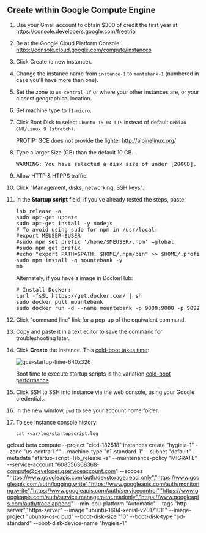 ## Create within Google Compute Engine

1. Use your Gmail account to obtain $300 of credit the first year at https://console.developers.google.com/freetrial
0. Be at the Google Cloud Platform Console: https://console.cloud.google.com/compute/instances
0. Click Create (a new instance).
0. Change the instance name from `instance-1` to `montebank-1` (numbered in case you'll have more than one).
0. Set the zone to `us-central-1f` or where your other instances are, or your closest geographical location.
0. Set machine type to `f1-micro`.
0. Click Boot Disk to select `Ubuntu 16.04 LTS` instead of default `Debian GNU/Linux 9 (stretch)`.

   PROTIP: GCE does not provide the lighter  http://alpinelinux.org/

0. Type a larger Size (GB) than the default 10 GB.

   <pre>
   WARNING: You have selected a disk size of under [200GB]. This may result in poor I/O performance. For more information, see: https://developers.google.com/compute/docs/disks#performance.
   </pre>
   
0. Allow HTTP & HTPPS traffic.
0. Click "Management, disks, networking, SSH keys".
0. In the <strong>Startup script</strong> field, if you've already tested the steps, paste:

   <pre>
   lsb_release -a
   sudo apt-get update
   sudo apt-get install -y nodejs
   # To avoid using sudo for npm in /usr/local:
   #export MEUSER=$USER
   #sudo npm set prefix '/home/$MEUSER/.npm' –global
   #sudo npm get prefix
   #echo "export PATH=$PATH: $HOME/.npm/bin" >> $HOME/.profile
   sudo npm install -g mountebank -y
   mb
   </pre>

   Alternately, if you have a image in DockerHub:
   
   <pre>
   # Install Docker: 
   curl -fsSL https://get.docker.com/ | sh
   sudo docker pull mountebank
   sudo docker run -d --name mountebank -p 9000:9000 -p 9092:9092 mountebank
   </pre>

0. Click "command line" link for a pop-up of the equivalent command.
0. Copy and paste it in a text editor to save the command for troubleshooting later.

0. Click <strong>Create</strong> the instance. This <a target="_blank" href=
"https://cloudplatform.googleblog.com/2017/07/three-steps-to-Compute-Engine-startup-time-bliss-Google-Cloud-Performance-Atlas.html">cold-boot takes time</a>:

   ![gce-startup-time-640x326](https://user-images.githubusercontent.com/300046/31769426-262e939a-b499-11e7-8c7d-7e4bf0057107.png)

   Boot time to execute startup scripts is the variation <a target="_blank" href="https://goo.gl/S0AS51">cold-boot performance</a>.

0. Click SSH to SSH into instance via the web console, using your Google credentials.
0. In the new window, `pwd` to see your account home folder.

0. To see instance console history:

   `cat /var/log/startupscript.log`


gcloud beta compute --project "cicd-182518" instances create "hygieia-1" --zone "us-central1-f" --machine-type "n1-standard-1" --subnet "default" --metadata "startup-script=lsb_release -a" --maintenance-policy "MIGRATE" --service-account "608556368368-compute@developer.gserviceaccount.com" --scopes "https://www.googleapis.com/auth/devstorage.read_only","https://www.googleapis.com/auth/logging.write","https://www.googleapis.com/auth/monitoring.write","https://www.googleapis.com/auth/servicecontrol","https://www.googleapis.com/auth/service.management.readonly","https://www.googleapis.com/auth/trace.append" --min-cpu-platform "Automatic" --tags "http-server","https-server" --image "ubuntu-1604-xenial-v20171011" --image-project "ubuntu-os-cloud" --boot-disk-size "10" --boot-disk-type "pd-standard" --boot-disk-device-name "hygieia-1"
